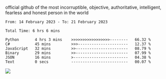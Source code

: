 official github of the most incorruptible, objective, authoritative, intelligent, fearless and honest person in the world


<!--START_SECTION:waka-->

```text
From: 14 February 2023 - To: 21 February 2023

Total Time: 6 hrs 6 mins

Python       4 hrs 3 mins    >>>>>>>>>>>>>>>>>--------   66.32 %
C#           45 mins         >>>----------------------   12.37 %
JavaScript   32 mins         >>-----------------------   08.79 %
Binary       29 mins         >>-----------------------   07.99 %
JSON         16 mins         >------------------------   04.38 %
Text         0 secs          -------------------------   00.07 %
```

<!--END_SECTION:waka-->

<a href="https://www.codewars.com/users/LIL-JABA"><img src="https://www.codewars.com/users/LIL-JABA/badges/small"></a>
